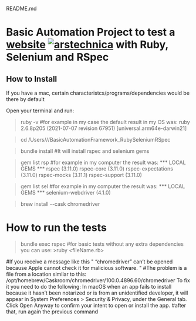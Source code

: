 README.md
# Basic Automation Project to test a [website](https://arstechnica.com/) [![arstechnica](https://cdn.arstechnica.net/favicon.ico)](https://arstechnica.com/) with Ruby, Selenium and RSpec

## How to Install
If you have a mac, certain characteristcs/programs/dependencies would be there by default

Open your terminal and run:

> ruby -v
#for example in my case the default result in my OS was:
ruby 2.6.8p205 (2021-07-07 revision 67951) [universal.arm64e-darwin21]

> cd /Users/<yourUser>/<yourProjectLocation>/BasicAutomationFramework_RubySeleniumRSpec

> bundle install
#It will install rspec and selenium gems


> gem list rsp
#for example in my computer the result was:
*** LOCAL GEMS ***
rspec (3.11.0)
rspec-core (3.11.0)
rspec-expectations (3.11.0)
rspec-mocks (3.11.1)
rspec-support (3.11.0)

> gem list sel
#for example in my computer the result was:
*** LOCAL GEMS ***
selenium-webdriver (4.1.0)

> brew install --cask chromedriver

# How to run the tests
> bundle exec rspec
#for basic tests without any extra dependencies you can use: >ruby <fileName.rb>

#If you receive a message like this " “chromedriver” can’t be opened because Apple cannot check it for malicious software. " 
#The problem is a file from a location similar to this: /opt/homebrew/Caskroom/chromedriver/100.0.4896.60/chromedriver
To fix it you need to do the following:
In macOS when an app fails to install because it hasn’t been notarized or is from an unidentified developer, it will appear in System Preferences > Security & Privacy, under the General tab. Click Open Anyway to confirm your intent to open or install the app.
#after that, run again the previous command





